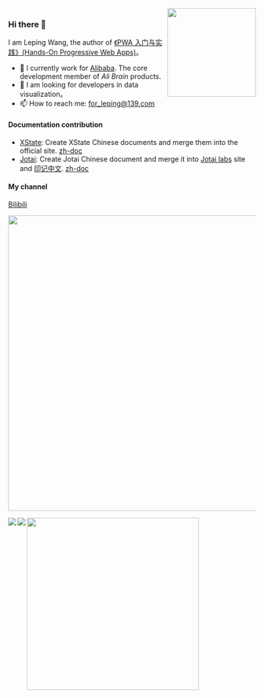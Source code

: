 <img align="right" src="https://user-images.githubusercontent.com/11046969/148767288-335581aa-1b72-49ea-b7d8-839e1bd5d132.png" height="180" />

### Hi there 👋

I am Leping Wang, the author of [《PWA 入门与实践》(Hands-On Progressive Web Apps)](https://item.jd.com/12855174.html)。

- 🔭 I currently work for [Alibaba](https://github.com/alibaba). The core development member of *Ali Brain* products.
- 👯 I am looking for developers in data visualization。
- 📫 How to reach me: for_leping@139.com

<!--
**lecepin/lecepin** is a ✨ _special_ ✨ repository because its `README.md` (this file) appears on your GitHub profile.

Here are some ideas to get you started:

- 🔭 I’m currently working on ...
- 🌱 I’m currently learning ...
- 👯 I’m looking to collaborate on ...
- 🤔 I’m looking for help with ...
- 💬 Ask me about ...
- 📫 How to reach me: leping086@vip.qq.com
- 😄 Pronouns: ...
- ⚡ Fun fact: ...


-->


#### Documentation contribution

- [XState](https://xstate.js.org/): Create XState Chinese documents and merge them into the official site. [zh-doc](https://xstate.js.org/docs/zh/)
- [Jotai](https://jotai.org/): Create Jotai Chinese document and merge it into [Jotai labs](https://github.com/jotaijs) site and [印记中文](https://github.com/docschina). [zh-doc](https://jotai.jscn.org/)

#### My channel

[Bilibili](https://space.bilibili.com/3493138599512344)

<a href="https://space.bilibili.com/3493138599512344"><img src="https://github.com/lecepin/lecepin/assets/11046969/0a211990-a434-4a31-b0a3-28f64b397994" width="600" /></a>

<img src="https://github.com/lecepin/lecepin/assets/11046969/f9e8736c-0480-4140-b110-efe4403d1064" width="350" />



<img src="https://grs-jd5yut9g4-lecepin.vercel.app/api?username=lecepin&show_icons=true&icon_color=0366d6&text_color=24292e&bg_color=ffffff&hide_title=true&include_all_commits=true"   align="left"  />
<img src="https://grs-jd5yut9g4-lecepin.vercel.app/api/top-langs/?username=lecepin&layout=compact"  align="left" />




